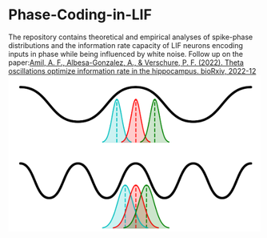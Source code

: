 # Phase-Coding-in-LIF
The repository contains theoretical and empirical analyses of spike-phase distributions and the information rate capacity of LIF neurons encoding inputs in phase while being influenced by white noise. Follow up on the paper:[Amil, A. F., Albesa-Gonzalez, A., & Verschure, P. F. (2022). Theta oscillations optimize information rate in the hippocampus. bioRxiv, 2022-12](https://doi.org/10.1101/2022.12.08.519523)
![phase_distr](phase_distr.png)

